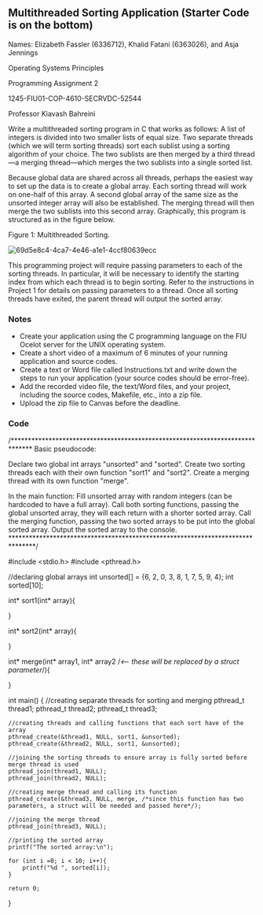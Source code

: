 ## Multithreaded Sorting Application (Starter Code is on the bottom)

Names: Elizabeth Fassler (6336712), Khalid Fatani (6363026), and Asja Jennings

Operating Systems Principles

Programming Assignment 2

1245-FIU01-COP-4610-SECRVDC-52544

Professor Kiavash Bahreini


Write a multithreaded sorting program in C that works as follows: A list of integers is divided into two smaller lists of equal size. Two separate threads (which we will term sorting threads) sort each sublist using a sorting algorithm of your choice. The two sublists are then merged by a third thread—a merging thread—which merges the two sublists into a single sorted list.

Because global data are shared across all threads, perhaps the easiest way to set up the data is to create a global array. Each sorting thread will work on one-half of this array. A second global array of the same size as the unsorted integer array will also be established. The merging thread will then merge the two sublists into this second array. Graphically, this program is structured as in the figure below.

Figure 1: Multithreaded Sorting.

![69d5e8c4-4ca7-4e46-a1e1-4ccf80639ecc](https://github.com/Operating-Systems-Group/Multithreaded-Sorting-Application/assets/128157075/403d8a27-c6eb-41ce-a420-19480d7cdcd6)

This programming project will require passing parameters to each of the sorting threads. In particular, it will be necessary to identify the starting index from which each thread is to begin sorting. Refer to the instructions in Project 1 for details on passing parameters to a thread.
Once all sorting threads have exited, the parent thread will output the sorted array.

### Notes

- Create your application using the C programming language on the FIU Ocelot server for the UNIX operating system.
- Create a short video of a maximum of 6 minutes of your running application and source codes.
- Create a text or Word file called Instructions.txt and write down the steps to run your application (your source codes should be error-free).
- Add the recorded video file, the text/Word files, and your project, including the source codes, Makefile, etc., into a zip file.
- Upload the zip file to Canvas before the deadline.




### Code
/******************************************************************************
Basic pseudocode:

Declare two global int arrays "unsorted" and "sorted".
Create two sorting threads each with their own function "sort1" and "sort2".
Create a merging thread with its own function "merge".

In the main function: 
Fill unsorted array with random integers (can be hardcoded to have a full array).
Call both sorting functions, passing the global unsorted array, they will each return with a shorter sorted array.
Call the merging function, passing the two sorted arrays to be put into the global sorted array.
Output the sorted array to the console.
*******************************************************************************/

#include <stdio.h>
#include <pthread.h>

//declaring global arrays
int unsorted[] = {6, 2, 0, 3, 8, 1, 7, 5, 9, 4};
int sorted[10];


int* sort1(int* array){
    
}

int* sort2(int* array){
    
}

int* merge(int* array1, int* array2 /*<-- these will be replaced by a struct parameter*/){
    
}


int main()
{
    //creating separate threads for sorting and merging
    pthread_t thread1;
    pthread_t thread2;
    pthread_t thread3;
    
    //creating threads and calling functions that each sort have of the array 
    pthread_create(&thread1, NULL, sort1, &unsorted);
    pthread_create(&thread2, NULL, sort1, &unsorted);
    
    //joining the sorting threads to ensure array is fully sorted before merge thread is used
    pthread_join(thread1, NULL);
    pthread_join(thread2, NULL);
    
    //creating merge thread and calling its function
    pthread_create(&thread3, NULL, merge, /*since this function has two parameters, a struct will be needed and passed here*/);

    //joining the merge thread
    pthread_join(thread3, NULL);
    
    //printing the sorted array
    printf("The sorted array:\n");
    
    for (int i =0; i < 10; i++){
        printf("%d ", sorted[i]);
    }
    
    return 0;
}

